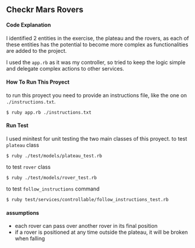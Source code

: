 ## Checkr Mars Rovers

#### Code Explanation
I identified 2 entities in the exercise, the plateau and the rovers, as each of these entities has the potential to become more complex as functionalities are added to the project.

I used the `app.rb` as it was my controller, so tried to keep the logic simple and delegate complex actions to other services.

#### How To Run This Proyect
to run this proyect you need to provide an instructions file, like the one on `./instructions.txt`. 
```
$ ruby app.rb ./instructions.txt
```

#### Run Test
I used minitest for unit testing the two main classes of this proyect.
to test `plateau` class
```
$ ruby ./test/models/plateau_test.rb
```
to test `rover` class
```
$ ruby ./test/models/rover_test.rb
```
to test `follow_instructions` command
```
$ ruby test/services/controllable/follow_instructions_test.rb
```

#### assumptions
* each rover can pass over another rover in its final position
* if a rover is positioned at any time outside the plateau, it will be broken when falling
